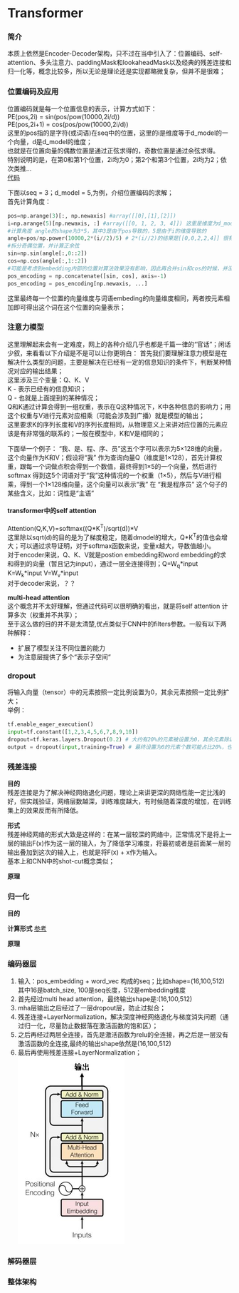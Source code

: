Transformer
====
### 简介
本质上依然是Encoder-Decoder架构，只不过在当中引入了：位置编码、self-attention、多头注意力、paddingMask和lookaheadMask以及经典的残差连接和归一化等，概念比较多，所以无论是理论还是实现都略微复杂，但并不是很难；

### 位置编码及应用
位置编码就是每一个位置信息的表示，计算方式如下：<br>
PE(pos,2i) = sin(pos/pow(10000,2i/d)) <br>
PE(pos,2i+1) = cos(pos/pow(10000,2i/d)) <br>
这里的pos指的是字符(或词语)在seq中的位置，这里的i是维度等于d_model的一个向量，d是d_model的维度；<br>
也就是在位置向量的偶数位置是通过正弦求得的，奇数位置是通过余弦求得。<br>
特别说明的是，在第0和第1个位置，2i均为0；第2个和第3个位置，2i均为2；依次类推...<br>
[代码](https://github.com/luckyPT/py_ml/blob/master/src/tf/transformer/position_encoder.py)<br>

下面以seq = 3；d_model = 5,为例，介绍位置编码的求解；<br>
首先计算角度：<br>
```Python
pos=np.arange(3)[:, np.newaxis] #array([[0],[1],[2]])
i=np.arange(5)[np.newaxis, :] #array([[0, 1, 2, 3, 4]]) 这里是维度为d_model的向量，也是pos_embedding的原型 
#计算角度 angle的shape为3*5，其中3是由于pos导致的，5是由于i的维度导致的
angle=pos/np.power(10000,2*(i//2)/5) # 2*(i//2)的结果是[[0,0,2,2,4]] 很有规律
#拆分奇偶位置，并计算正余弦
sin=np.sin(angle[:,0::2])
cos=np.cos(angle[:,1::2])
#可能是考虑到embedding内部的位置对算法效果没有影响，因此再合并sin和cos的时候，并没有间隔插入合并，而是直接合并的
pos_encoding = np.concatenate([sin, cos], axis=-1)
pos_encoding = pos_encoding[np.newaxis, ...]
```
这里最终每一个位置的向量维度与词语embeding的向量维度相同，两者按元素相加即可得出这个词在这个位置的向量表示；
### 注意力模型
这里理解起来会有一定难度，网上的各种介绍几乎也都是千篇一律的“官话”；闲话少叙，来看看以下介绍是不是可以让你更明白：
首先我们要理解注意力模型是在解决什么类型的问题，主要是解决在已经有一定的信息知识的条件下，判断某种情况对应的输出结果；<br>
这里涉及三个变量：Q、K、V<br>
K - 表示已经有的信息知识；<br>
Q - 也就是上面提到的某种情况；<br>
Q和K通过计算会得到一组权重，表示在Q这种情况下，K中各种信息的影响力；用这个权重与V进行元素对应相乘（可能会涉及到广播）就是模型的输出；<br>
这里要求K的序列长度和V的序列长度相同，从物理意义上来讲对应位置的元素应该是有非常强的联系的；一般在模型中，K和V是相同的；

下面举一个例子：
“我、是、程、序、员”这五个字可以表示为5×128维的向量，这个向量作为K和V；假设将“我” 作为查询向量Q（维度是1×128），首先计算权重，跟每一个词做点积会得到一个数值，最终得到1×5的一个向量，然后进行softmax 得到这5个词语对于“我”这种情况的一个权重（1×5），然后与V进行相乘，得到一个1×128维向量，这个向量可以表示“我” 在 “我是程序员” 这个句子的某些含义，比如：词性是“主语”

#### transformer中的self attention
Attention(Q,K,V)=softmax((Q\*K<sup>T</sup>)/sqrt(d))\*V <br>
这里除以sqrt(d)的目的是为了梯度稳定，随着dmodel的增大，Q\*K<sup>T</sup>的值也会增大；可以通过求导证明，对于softmax函数来说，变量x越大，导数值越小。<br>
对于encoder来说，Q、K、V就是postion embedding和word embedding的求和得到的向量（暂且记为input），通过一层全连接得到；Q=W<sub>q</sub>\*input  K=W<sub>k</sub>\*input  V=W<sub>v</sub>\*input<br>
对于decoder来说，？？

**multi-head attention**<br>
这个概念并不太好理解，但通过代码可以很明确的看出，就是将self attention 计算多次（权重并不共享）；<br>
至于这么做的目的并不是太清楚,优点类似于CNN中的filters参数。一般有以下两种解释：
- 扩展了模型关注不同位置的能力
- 为注意层提供了多个“表示子空间“

### dropout
将输入向量（tensor）中的元素按照一定比例设置为0，其余元素按照一定比例扩大；<br>
举例：
```Python
tf.enable_eager_execution()
input=tf.constant([1,2,3,4,5,6,7,8,9,10])
dropout=tf.keras.layers.Dropout(0.2) # 大约有20%的元素被设置为0，其余元素除以（1-0.2）
output = dropout(input,training=True) # 最终设置为0的元素个数可能占比20%，也可能占比0%，或者30%等等，并不是绝对的20%，没有被设置为0的，统一除以0.8
```

### 残差连接
**目的**<br>
残差连接是为了解决神经网络退化问题，理论上来讲更深的网络性能一定比浅的好，但实践验证，网络层数越深，训练难度越大，有时候随着深度的增加，在训练集上的效果反而有所降低。

**形式**<br>
残差神经网络的形式大致是这样的：在某一层较深的网络中，正常情况下是将上一层的输出F(x)作为这一层的输入，为了降低学习难度，将最初或者是前面某一层的输出叠加到这次的输入上，也就是将F(x) + x作为输入。<br>
基本上和CNN中的shot-cut概念类似；

**原理**<br>

### 归一化
**目的**

**计算形式**
[参考](https://www.jianshu.com/p/367c456cc4cf)

**原理**

### 编码器层
1. 输入：pos_embedding + word_vec 构成的seq；比如shape=(16,100,512) 其中16是batch_size, 100是seq长度，512是embedding维度<br>
2. 首先经过multi head attention，最终输出shape是:(16,100,512)<br>
3. mha层输出之后经过了一层dropout层，防止过拟合；<br>
4. 残差连接+LayerNormalization，解决深度神经网络退化与梯度消失问题（通过归一化，尽量防止数据落在激活函数的饱和区）；<br>
5. 之后再经过两层全连接，首先是激活函数为relu的全连接，再之后是一层没有激活函数的全连接,最终的输出shape依然是(16,100,512)<br>
6. 最后再使用残差连接+LayerNormalization；
![编码器层](/docs/ml/images/19-1.jpg)


### 解码器层

### 整体架构
